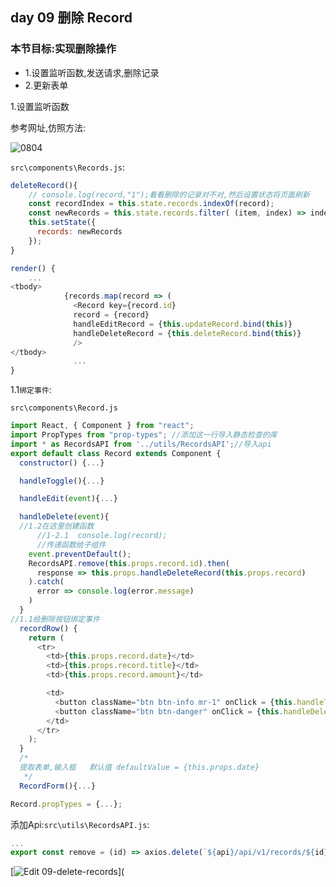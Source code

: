 ## day 09 删除 Record

### 本节目标:实现删除操作

- 1.设置监听函数,发送请求,删除记录
- 2.更新表单

1.设置监听函数

参考网址,仿照方法:

![0804](http://ww1.sinaimg.cn/large/006pJUwqgy1fwq3f43xqpj30r605baa6.jpg)

`src\components\Records.js`:

```js
deleteRecord(){
    // console.log(record,"1");看看删除的记录对不对,然后设置状态将页面刷新
    const recordIndex = this.state.records.indexOf(record);
    const newRecords = this.state.records.filter( (item, index) => index !== recordIndex);
    this.setState({
      records: newRecords
    });
}

render() {
    ...
<tbody>
            {records.map(record => (
              <Record key={record.id}
              record = {record} 
              handleEditRecord = {this.updateRecord.bind(this)}
              handleDeleteRecord = {this.deleteRecord.bind(this)}
              />
</tbody>
              ...
}
```



1.1`绑定事件`:

`src\components\Record.js`

```js
import React, { Component } from "react";
import PropTypes from "prop-types"; //添加这一行导入静态检查的库
import * as RecordsAPI from '../utils/RecordsAPI';//导入api
export default class Record extends Component {
  constructor() {...}

  handleToggle(){...}

  handleEdit(event){...}

  handleDelete(event){
  //1.2在这里创建函数
      //1-2.1  console.log(record);
      //传递函数给子组件
    event.preventDefault();
    RecordsAPI.remove(this.props.record.id).then(
      response => this.props.handleDeleteRecord(this.props.record)
    ).catch(
      error => console.log(error.message)
    )
  }
//1.1给删除按钮绑定事件
  recordRow() {
    return (
      <tr>
        <td>{this.props.record.date}</td>
        <td>{this.props.record.title}</td>
        <td>{this.props.record.amount}</td>

        <td>
          <button className="btn btn-info mr-1" onClick = {this.handleToggle.bind(this)}>Edit</button>
          <button className="btn btn-danger" onClick = {this.handleDelete.bind(this)}>Delete</button>
        </td>
      </tr>
    );
  }
  /*
  提取表单,输入框   默认值 defaultValue = {this.props.date}
   */
  RecordForm(){...}

Record.propTypes = {...};
```

添加Api:`src\utils\RecordsAPI.js`:

```js
...
export const remove = (id) => axios.delete(`${api}/api/v1/records/${id}`);
```

[![Edit 09-delete-records](https://codesandbox.io/static/img/play-codesandbox.svg)](
